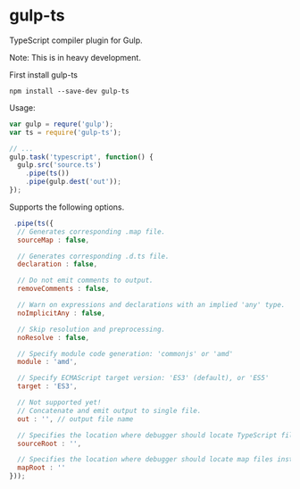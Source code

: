 gulp-ts
=========

TypeScript compiler plugin for Gulp.

Note: This is in heavy development.

First install gulp-ts
```shell
npm install --save-dev gulp-ts
```


Usage:
```javascript
var gulp = requre('gulp');
var ts = require('gulp-ts');

// ...
gulp.task('typescript', function() {
  gulp.src('source.ts')
    .pipe(ts())
    .pipe(gulp.dest('out'));
});
```
Supports the following options.
```javascript
 .pipe(ts({
  // Generates corresponding .map file.
  sourceMap : false,

  // Generates corresponding .d.ts file.
  declaration : false,

  // Do not emit comments to output.
  removeComments : false,

  // Warn on expressions and declarations with an implied 'any' type.
  noImplicitAny : false,

  // Skip resolution and preprocessing.
  noResolve : false,

  // Specify module code generation: 'commonjs' or 'amd'  
  module : 'amd',

  // Specify ECMAScript target version: 'ES3' (default), or 'ES5'
  target : 'ES3',

  // Not supported yet!
  // Concatenate and emit output to single file.
  out : '', // output file name

  // Specifies the location where debugger should locate TypeScript files instead of source locations.
  sourceRoot : '',

  // Specifies the location where debugger should locate map files instead of generated locations.
  mapRoot : '' 
}));
```
